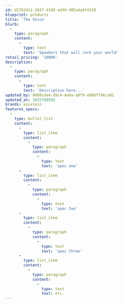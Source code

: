 ```yaml
---
id: d1762411-2827-4160-ad40-d05a4a6f4158
blueprint: products
title: 'The Voice'
blurb:
  -
    type: paragraph
    content:
      -
        type: text
        text: 'Speakers that will rock your world'
retail_pricing: '10000'
description:
  -
    type: paragraph
    content:
      -
        type: text
        text: 'Description here...'
updated_by: 9689cde4-d9c4-4a0a-a0f0-e088ff46ca01
updated_at: 1655788592
brands: einstein
features_specs:
  -
    type: bullet_list
    content:
      -
        type: list_item
        content:
          -
            type: paragraph
            content:
              -
                type: text
                text: 'spec one'
      -
        type: list_item
        content:
          -
            type: paragraph
            content:
              -
                type: text
                text: 'spec two'
      -
        type: list_item
        content:
          -
            type: paragraph
            content:
              -
                type: text
                text: 'spec three'
      -
        type: list_item
        content:
          -
            type: paragraph
            content:
              -
                type: text
                text: etc.
---
```

